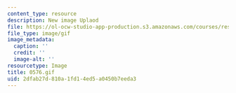 ```yaml
---
content_type: resource
description: New image Uplaod
file: https://ol-ocw-studio-app-production.s3.amazonaws.com/courses/res-21g-01-kana-spring-2010/2dfab27d810a1fd14ed5a0450b7eeda3_0576.gif
file_type: image/gif
image_metadata:
  caption: ''
  credit: ''
  image-alt: ''
resourcetype: Image
title: 0576.gif
uid: 2dfab27d-810a-1fd1-4ed5-a0450b7eeda3
---
```

